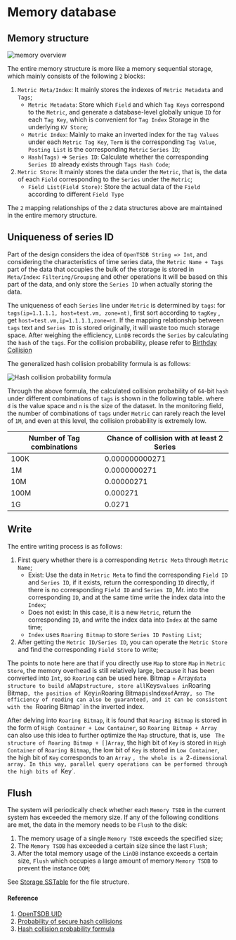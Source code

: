# Memory database

## Memory structure

![memory overview](@images/design/memory_database.png)

The entire memory structure is more like a memory sequential storage, which mainly consists of the following `2` blocks:
1. `Metric Meta/Index`: It mainly stores the indexes of `Metric Metadata` and `Tags`;
   * `Metric Metadata`: Store which `Field` and which `Tag Keys` correspond to the `Metric`, and generate a database-level globally unique `ID` for each `Tag Key`, which is convenient for `Tag Index` Storage in the underlying `KV Store`;
   * `Metric Index`: Mainly to make an inverted index for the `Tag Values` under each `Metric Tag Key`, `Term` is the corresponding `Tag Value`, `Posting List` is the corresponding `Metric` `Series ID`;
   * `Hash(Tags)` => `Series ID`: Calculate whether the corresponding `Series ID` already exists through `Tags Hash Code`;
2. `Metric Store`: It mainly stores the data under the `Metric`, that is, the data of each `Field` corresponding to the `Series` under the `Metric`;
   * `Field List(Field Store)`: Store the actual data of the `Field` according to different `Field Type`

The `2` mapping relationships of the `2` data structures above are maintained in the entire memory structure.

## Uniqueness of series ID

Part of the design considers the idea of `OpenTSDB String => Int`, and considering the characteristics of time series data, the `Metric Name + Tags` part of the data that occupies the bulk of the storage is stored in `Meta/Index`: `Filtering/Grouping` and other operations It will be based on this part of the data, and only store the `Series ID` when actually storing the data.

The uniqueness of each `Series` line under `Metric` is determined by `tags`: for `tags(ip=1.1.1.1, host=test.vm, zone=nt)`, first sort according to `tagKey` , get `host=test.vm,ip=1.1.1.1,zone=nt`. If the mapping relationship between `tags` text and `Series ID` is stored originally, it will waste too much storage space. After weighing the efficiency, `LinDB` records the `Series` by calculating the `hash` of the `tags`. For the collision probability, please refer to [Birthday Collision](https://www.johndcook.com/blog/2017/01/10/probability-of-secure-hash-collisions/)

The generalized hash collision probability formula is as follows:

![Hash collision probability formula](@images/design/hash_formula.png)


Through the above formula, the calculated collision probability of `64`-bit `hash` under different combinations of `tags` is shown in the following table. where `d` is the value space and `n` is the size of the dataset.
In the monitoring field, the number of combinations of `tags` under `Metric` can rarely reach the level of `1M`, and even at this level, the collision probability is extremely low.

| Number of Tag combinations | Chance of collision with at least 2 Series |
| ---- | ---- |
| 100K | 0.000000000271 |
| 1M | 0.0000000271 |
| 10M | 0.00000271 |
| 100M | 0.000271 |
| 1G | 0.0271 |

## Write

The entire writing process is as follows:
1. First query whether there is a corresponding `Metric Meta` through `Metric Name`;
   * Exist: Use the data in `Metric Meta` to find the corresponding `Field ID` and `Series ID`, if it exists, return the corresponding `ID` directly, if there is no corresponding `Field ID` and `Series ID`, Mr. into the corresponding `ID`, and at the same time write the index data into the `Index`;
   * Does not exist: In this case, it is a new `Metric`, return the corresponding `ID`, and write the index data into `Index` at the same time;
   * `Index` uses `Roaring Bitmap` to store `Series ID Posting List`;
2. After getting the `Metric ID/Series ID`, you can operate the `Metric Store` and find the corresponding `Field Store` to write;

The points to note here are that if you directly use `Map` to store `Map` in `Metric Store`, the memory overhead is still relatively large, because it has been converted into `Int`, so `Roaring` can be used here. Bitmap + Array` data structure to build a `Map` structure, store all `Keys` values ​​in `Roaring Bitmap`, the position of `Key` in `Roaring Bitmap` is `Index` of `Array`, so The efficiency of reading can also be guaranteed, and it can be consistent with the `Roaring Bitmap` in the inverted index.

After delving into `Roaring Bitmap`, it is found that `Roaring Bitmap` is stored in the form of `High Container + Low Container`, so `Roaring Bitmap + Array` can also use this idea to further optimize the `Map` structure, that is, use ` The structure of Roaring Bitmap + []Array`, the high bit of `Key` is stored in `High Container` of `Roaring Bitmap`, the low bit of `Key` is stored in `Low Container`, the high bit of `Key` corresponds to an `Array` `, the whole is a `2`-dimensional array. In this way, parallel query operations can be performed through the high bits of `Key`.

## Flush

The system will periodically check whether each `Memory TSDB` in the current system has exceeded the memory size. If any of the following conditions are met, the data in the memory needs to be `Flush` to the disk:
1. The memory usage of a single `Memory TSDB` exceeds the specified size;
2. The `Memory TSDB` has exceeded a certain size since the last `Flush`;
3. After the total memory usage of the `LinDB` instance exceeds a certain size, `Flush` which occupies a large amount of memory `Memory TSDB` to prevent the instance `OOM`;

See [Storage SSTable](./storage.md#sstable-layout) for the file structure.

#### Reference

1. [OpenTSDB UID](http://opentsdb.net/docs/build/html/user_guide/uids.html)
2. [Probability of secure hash collisions](https://www.johndcook.com/blog/2017/01/10/probability-of-secure-hash-collisions/)
3. [Hash collision probability formula](https://www.wangbase.com/blogimg/asset/201809/bg2018090508.png)
